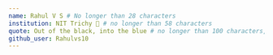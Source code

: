 ```yaml
---
name: Rahul V S # No longer than 28 characters
institution: NIT Trichy 🚩 # no longer than 58 characters
quote: Out of the black, into the blue # no longer than 100 characters, avoid using quotes(") to guarantee the format remains the same.
github_user: Rahulvs10
---
```


